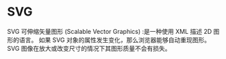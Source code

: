 # SVG
SVG 可伸缩矢量图形 (Scalable Vector Graphics) :是一种使用 XML 描述 2D 图形的语言。
如果 SVG 对象的属性发生变化，那么浏览器能够自动重现图形。
SVG 图像在放大或改变尺寸的情况下其图形质量不会有损失。
